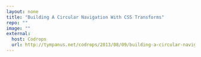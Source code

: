 ```yaml
---
layout: none
title: "Building A Circular Navigation With CSS Transforms"
repo: ""
image: ""
external:
  host: Codrops
  url: http://tympanus.net/codrops/2013/08/09/building-a-circular-navigation-with-css-transforms/
---
```

